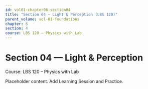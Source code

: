 ```yaml
---
id: vol01-chapter06-section04
title: "Section 04 — Light & Perception (LBS 120)"
parent_volume: vol-01-foundations
chapter: 6
section: 4
course: LBS 120 – Physics with Lab
---
```


# Section 04 — Light & Perception
Course: LBS 120 – Physics with Lab

Placeholder content. Add Learning Session and Practice.

